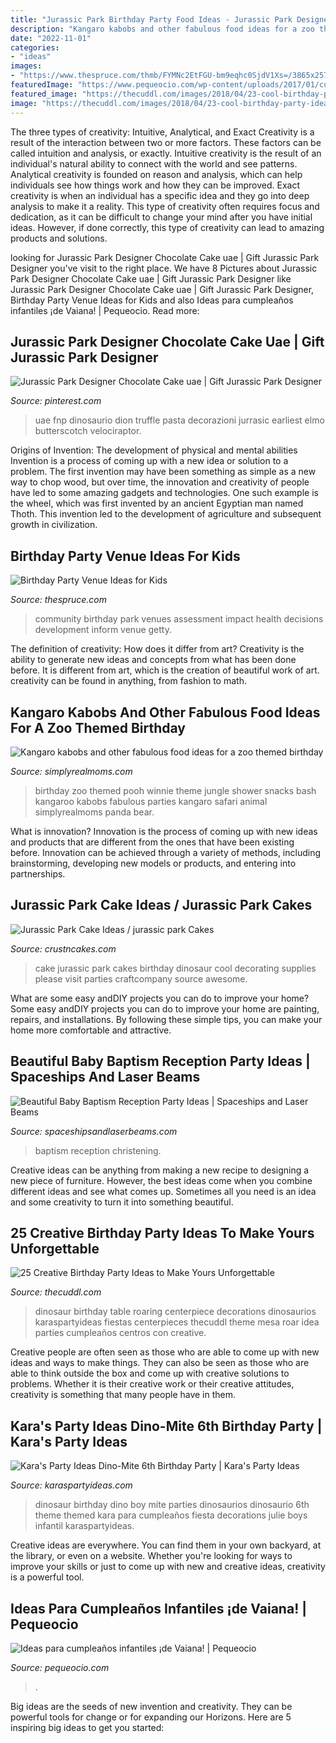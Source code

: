 ```yaml
---
title: "Jurassic Park Birthday Party Food Ideas - Jurassic Park Designer Chocolate Cake Uae"
description: "Kangaro kabobs and other fabulous food ideas for a zoo themed birthday"
date: "2022-11-01"
categories:
- "ideas"
images:
- "https://www.thespruce.com/thmb/FYMNc2EtFGU-bm9eqhc0SjdV1Xs=/3865x2576/filters:fill(auto,1)/neighbors-enjoying-party-in-sunny-park-576798825-59557c753df78cdc2937a9bd.jpg"
featuredImage: "https://www.pequeocio.com/wp-content/uploads/2017/01/cumpleanos-infantiles-vaiana-6.jpg"
featured_image: "https://thecuddl.com/images/2018/04/23-cool-birthday-party-idea-thecuddl.jpg"
image: "https://thecuddl.com/images/2018/04/23-cool-birthday-party-idea-thecuddl.jpg"
---
```



The three types of creativity: Intuitive, Analytical, and Exact
Creativity is a result of the interaction between two or more factors. These factors can be called intuition and analysis, or exactly. Intuitive creativity is the result of an individual's natural ability to connect with the world and see patterns. Analytical creativity is founded on reason and analysis, which can help individuals see how things work and how they can be improved. 
Exact creativity is when an individual has a specific idea and they go into deep analysis to make it a reality. This type of creativity often requires focus and dedication, as it can be difficult to change your mind after you have initial ideas. However, if done correctly, this type of creativity can lead to amazing products and solutions.

	

		
looking for Jurassic Park Designer Chocolate Cake uae | Gift Jurassic Park Designer you've visit to the right place. We have 8 Pictures about Jurassic Park Designer Chocolate Cake uae | Gift Jurassic Park Designer like Jurassic Park Designer Chocolate Cake uae | Gift Jurassic Park Designer, Birthday Party Venue Ideas for Kids and also Ideas para cumpleaños infantiles ¡de Vaiana! | Pequeocio. Read more:
		
    
## Jurassic Park Designer Chocolate Cake Uae | Gift Jurassic Park Designer

<img loading=lazy src="https://i.pinimg.com/736x/f9/9e/c6/f99ec6a7a469dbc884225297d5cfde29.jpg" onerror="this.onerror=null;this.src='https://tse2.mm.bing.net/th?id=OIP.AzqhXtnDaeTJJ16myCchRwHaHa&amp;pid=15.1';" alt="Jurassic Park Designer Chocolate Cake uae | Gift Jurassic Park Designer">

_Source: pinterest.com_

>uae fnp dinosaurio dion truffle pasta decorazioni jurrasic earliest elmo butterscotch velociraptor. 

	

Origins of Invention: The development of physical and mental abilities
Invention is a process of coming up with a new idea or solution to a problem. The first invention may have been something as simple as a new way to chop wood, but over time, the innovation and creativity of people have led to some amazing gadgets and technologies. One such example is the wheel, which was first invented by an ancient Egyptian man named Thoth. This invention led to the development of agriculture and subsequent growth in civilization.

    
## Birthday Party Venue Ideas For Kids

<img loading=lazy src="https://www.thespruce.com/thmb/FYMNc2EtFGU-bm9eqhc0SjdV1Xs=/3865x2576/filters:fill(auto,1)/neighbors-enjoying-party-in-sunny-park-576798825-59557c753df78cdc2937a9bd.jpg" onerror="this.onerror=null;this.src='https://tse2.mm.bing.net/th?id=OIP.og30xrv0MtdFqH9j8vq8EQHaE7&amp;pid=15.1';" alt="Birthday Party Venue Ideas for Kids">

_Source: thespruce.com_

>community birthday park venues assessment impact health decisions development inform venue getty. 

	

The definition of creativity: How does it differ from art?
Creativity is the ability to generate new ideas and concepts from what has been done before. It is different from art, which is the creation of beautiful work of art. creativity can be found in anything, from fashion to math.

    
## Kangaro Kabobs And Other Fabulous Food Ideas For A Zoo Themed Birthday

<img loading=lazy src="http://www.simplyrealmoms.com/wp-content/uploads/2012/11/IMG_4455.jpg" onerror="this.onerror=null;this.src='https://tse4.mm.bing.net/th?id=OIP.mMxaGi7QFe8KtJB2RKJc3QHaLH&amp;pid=15.1';" alt="Kangaro kabobs and other fabulous food ideas for a zoo themed birthday">

_Source: simplyrealmoms.com_

>birthday zoo themed pooh winnie theme jungle shower snacks bash kangaroo kabobs fabulous parties kangaro safari animal simplyrealmoms panda bear. 

	

What is innovation?
Innovation is the process of coming up with new ideas and products that are different from the ones that have been existing before. Innovation can be achieved through a variety of methods, including brainstorming, developing new models or products, and entering into partnerships.

    
## Jurassic Park Cake Ideas / Jurassic Park Cakes

<img loading=lazy src="http://www.crustncakes.com/blog/wp-content/uploads/2015/08/bb311746bfa32cb756ddaa8c62098756.jpg" onerror="this.onerror=null;this.src='https://tse4.mm.bing.net/th?id=OIP.9q2_Sm6jzUgbXUK9CW0g1gHaJj&amp;pid=15.1';" alt="Jurassic Park Cake Ideas / jurassic park Cakes">

_Source: crustncakes.com_

>cake jurassic park cakes birthday dinosaur cool decorating supplies please visit parties craftcompany source awesome. 

	

What are some easy andDIY projects you can do to improve your home?
Some easy andDIY projects you can do to improve your home are painting, repairs, and installations. By following these simple tips, you can make your home more comfortable and attractive.

    
## Beautiful Baby Baptism Reception Party Ideas | Spaceships And Laser Beams

<img loading=lazy src="https://spaceshipsandlaserbeams.com/wp-content/uploads/2015/09/baptism-reception-party-ideas.jpg" onerror="this.onerror=null;this.src='https://tse1.mm.bing.net/th?id=OIP.xwtw-USz_tbDyAXzqhN6JAHaLH&amp;pid=15.1';" alt="Beautiful Baby Baptism Reception Party Ideas | Spaceships and Laser Beams">

_Source: spaceshipsandlaserbeams.com_

>baptism reception christening. 

	

Creative ideas can be anything from making a new recipe to designing a new piece of furniture. However, the best ideas come when you combine different ideas and see what comes up. Sometimes all you need is an idea and some creativity to turn it into something beautiful.

    
## 25 Creative Birthday Party Ideas To Make Yours Unforgettable

<img loading=lazy src="https://thecuddl.com/images/2018/04/23-cool-birthday-party-idea-thecuddl.jpg" onerror="this.onerror=null;this.src='https://tse2.mm.bing.net/th?id=OIP.gO-zV3hDZC9NtRZIXIMpCgHaLH&amp;pid=15.1';" alt="25 Creative Birthday Party Ideas to Make Yours Unforgettable">

_Source: thecuddl.com_

>dinosaur birthday table roaring centerpiece decorations dinosaurios karaspartyideas fiestas centerpieces thecuddl theme mesa roar idea parties cumpleaños centros con creative. 

	

Creative people are often seen as those who are able to come up with new ideas and ways to make things. They can also be seen as those who are able to think outside the box and come up with creative solutions to problems. Whether it is their creative work or their creative attitudes, creativity is something that many people have in them.

    
## Kara&#039;s Party Ideas Dino-Mite 6th Birthday Party | Kara&#039;s Party Ideas

<img loading=lazy src="https://www.karaspartyideas.com/wp-content/uploads/2013/05/149447_537717142947549_1287254985_n_600x900.jpg" onerror="this.onerror=null;this.src='https://tse3.mm.bing.net/th?id=OIP.-2gyy1FE6qaI3ZFAdR141gHaLH&amp;pid=15.1';" alt="Kara&#039;s Party Ideas Dino-Mite 6th Birthday Party | Kara&#039;s Party Ideas">

_Source: karaspartyideas.com_

>dinosaur birthday dino boy mite parties dinosaurios dinosaurio 6th theme themed kara para cumpleaños fiesta decorations julie boys infantil karaspartyideas. 

	

Creative ideas are everywhere. You can find them in your own backyard, at the library, or even on a website. Whether you're looking for ways to improve your skills or just to come up with new and creative ideas, creativity is a powerful tool.

    
## Ideas Para Cumpleaños Infantiles ¡de Vaiana! | Pequeocio

<img loading=lazy src="https://www.pequeocio.com/wp-content/uploads/2017/01/cumpleanos-infantiles-vaiana-6.jpg" onerror="this.onerror=null;this.src='https://tse1.mm.bing.net/th?id=OIP.lEJ7uC0Y9_Om7iVkK8afqwHaLH&amp;pid=15.1';" alt="Ideas para cumpleaños infantiles ¡de Vaiana! | Pequeocio">

_Source: pequeocio.com_

>. 

	

Big ideas are the seeds of new invention and creativity. They can be powerful tools for change or for expanding our Horizons. Here are 5 inspiring big ideas to get you started: 

